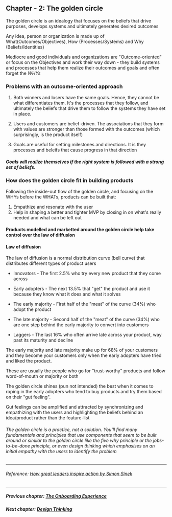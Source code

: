 ## Chapter - 2: The golden circle
The golden circle is an idealogy that focuses on the beliefs that drive purposes, develops systems and ultimately generates desired outcomes

Any idea, person or organization is made up of What(Outcomes/Objectives), How (Processes/Systems) and Why (Beliefs/Identities)

Mediocre and good individuals and organizations are "Outcome-oriented" or focus on the Objectives and work their way down - they build systems and processes that help them realize their outcomes and goals and often forget the *WHYs*

### Problems with an outcome-oriented approach

1. Both winners and losers have the same goals. Hence, they cannot be what differentiates them. It's the processes that they follow, and ultimately the beliefs that drive them to follow the systems they have set in place.

2. Users and customers are belief-driven. The associations that they form with values are stronger than those formed with the outcomes (which surprisingly, is the product itself)

3. Goals are useful for setting milestones and directions. It is they processes and beleifs that cause progress in that direction

##### Goals will realize themselves if the right system is followed with a strong set of beliefs. 

### How does the golden circle fit in building products
Following the inside-out flow of the golden circle, and focusing on the WHYs before the WHATs, products can be built that: 

1. Empathize and resonate with the user
2. Help in shaping a better and tighter MVP by closing in on what's really needed and what can be left out

#### Products modelled and marketted around the golden circle help take control over the law of diffusion

#### Law of diffusion
The law of diffusion is a normal distribution curve (bell curve) that distributes different types of product users

* Innovators - The first 2.5% who try every new product that they come across 

* Early adopters - The next 13.5% that "get" the product and use it because they know what it does and what it solves

* The early majority - First half of the "meat" of the curve (34%) who adopt the product 

* The late majority - Second half of the "meat" of the curve (34%) who are one step behind the early majority to convert into customers

* Laggers - The last 16% who often arrive late across your product, way past its maturity and decline 

The early majority and late majority make up for 68% of your customers and they become your customers only when the early adopters have tried and liked the product. 

These are usually the people who go for "trust-worthy" products and follow word-of-mouth or majority or both 

The golden circle shines (pun not intended) the best when it comes to roping in the early adopters who tend to buy products and try them based on their "gut feeling".

Gut feelings can be amplified and attracted by synchronizing and empathizing with the users and highlighting the beliefs behind an idea/product rather than the feature-list 

###### The golden circle is a practice, not a solution. You'll find many fundamentals and principles that use components that seem to be built around or similar to the golden circle like the five why principle or the jobs-to-be-done principle, or even design thinking which emphasises on an initial empathy with the users to identify the problem

<hr/>

###### Reference: [How great leaders inspire action by Simon Sinek](https://www.youtube.com/watch?v=qp0HIF3SfI4)

<hr/>

##### Previous chapter: [The Onboarding Experience](README.md)
##### Next chapter: [Design Thinking](Ch3.md)
